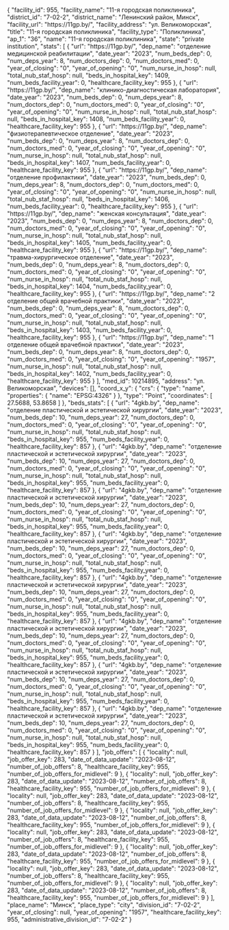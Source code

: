 {
    "facility_id": 955,
    "facility_name": "11-я городская поликлиника",
    "district_id": "7-02-2",
    "district_name": "Ленинский район, Минск",
    "facility_url": "https:\/\/11gp.by\/",
    "facility_address": "ул. Великоморская",
    "title": "11-я городская поликлиника",
    "facility_type": "Поликлиника",
    "ap_1": "36",
    "name": "11-я городская поликлиника",
    "state": "private institution",
    "stats": [
        {
            "url": "https:\/\/11gp.by\/",
            "dep_name": "отделение медицинской реабилитации",
            "date_year": "2023",
            "num_beds_dep": 0,
            "num_deps_year": 8,
            "num_doctors_dep": 0,
            "num_doctors_med": 0,
            "year_of_closing": "0",
            "year_of_opening": "0",
            "num_nurse_in_hosp": null,
            "total_nub_staf_hosp": null,
            "beds_in_hospital_key": 1409,
            "num_beds_facility_year": 0,
            "healthcare_facility_key": 955
        },
        {
            "url": "https:\/\/11gp.by\/",
            "dep_name": "клинико-диагностическая лаборатория",
            "date_year": "2023",
            "num_beds_dep": 0,
            "num_deps_year": 8,
            "num_doctors_dep": 0,
            "num_doctors_med": 0,
            "year_of_closing": "0",
            "year_of_opening": "0",
            "num_nurse_in_hosp": null,
            "total_nub_staf_hosp": null,
            "beds_in_hospital_key": 1408,
            "num_beds_facility_year": 0,
            "healthcare_facility_key": 955
        },
        {
            "url": "https:\/\/11gp.by\/",
            "dep_name": "физиотерапевтическое отделение",
            "date_year": "2023",
            "num_beds_dep": 0,
            "num_deps_year": 8,
            "num_doctors_dep": 0,
            "num_doctors_med": 0,
            "year_of_closing": "0",
            "year_of_opening": "0",
            "num_nurse_in_hosp": null,
            "total_nub_staf_hosp": null,
            "beds_in_hospital_key": 1407,
            "num_beds_facility_year": 0,
            "healthcare_facility_key": 955
        },
        {
            "url": "https:\/\/11gp.by\/",
            "dep_name": "отделение профилактики",
            "date_year": "2023",
            "num_beds_dep": 0,
            "num_deps_year": 8,
            "num_doctors_dep": 0,
            "num_doctors_med": 0,
            "year_of_closing": "0",
            "year_of_opening": "0",
            "num_nurse_in_hosp": null,
            "total_nub_staf_hosp": null,
            "beds_in_hospital_key": 1406,
            "num_beds_facility_year": 0,
            "healthcare_facility_key": 955
        },
        {
            "url": "https:\/\/11gp.by\/",
            "dep_name": "женская консультация",
            "date_year": "2023",
            "num_beds_dep": 0,
            "num_deps_year": 8,
            "num_doctors_dep": 0,
            "num_doctors_med": 0,
            "year_of_closing": "0",
            "year_of_opening": "0",
            "num_nurse_in_hosp": null,
            "total_nub_staf_hosp": null,
            "beds_in_hospital_key": 1405,
            "num_beds_facility_year": 0,
            "healthcare_facility_key": 955
        },
        {
            "url": "https:\/\/11gp.by\/",
            "dep_name": "травма-хирургическое отделение",
            "date_year": "2023",
            "num_beds_dep": 0,
            "num_deps_year": 8,
            "num_doctors_dep": 0,
            "num_doctors_med": 0,
            "year_of_closing": "0",
            "year_of_opening": "0",
            "num_nurse_in_hosp": null,
            "total_nub_staf_hosp": null,
            "beds_in_hospital_key": 1404,
            "num_beds_facility_year": 0,
            "healthcare_facility_key": 955
        },
        {
            "url": "https:\/\/11gp.by\/",
            "dep_name": "2 отделение общей врачебной практики",
            "date_year": "2023",
            "num_beds_dep": 0,
            "num_deps_year": 8,
            "num_doctors_dep": 0,
            "num_doctors_med": 0,
            "year_of_closing": "0",
            "year_of_opening": "0",
            "num_nurse_in_hosp": null,
            "total_nub_staf_hosp": null,
            "beds_in_hospital_key": 1403,
            "num_beds_facility_year": 0,
            "healthcare_facility_key": 955
        },
        {
            "url": "https:\/\/11gp.by\/",
            "dep_name": "1 отделение общей врачебной практики",
            "date_year": "2023",
            "num_beds_dep": 0,
            "num_deps_year": 8,
            "num_doctors_dep": 0,
            "num_doctors_med": 0,
            "year_of_closing": "0",
            "year_of_opening": "1957",
            "num_nurse_in_hosp": null,
            "total_nub_staf_hosp": null,
            "beds_in_hospital_key": 1402,
            "num_beds_facility_year": 0,
            "healthcare_facility_key": 955
        }
    ],
    "med_id": 10214895,
    "address": "ул. Великоморская",
    "devices": [],
    "coord_x_y": {
        "crs": {
            "type": "name",
            "properties": {
                "name": "EPSG:4326"
            }
        },
        "type": "Point",
        "coordinates": [
            27.5688,
            53.8658
        ]
    },
    "beds_stats": [
        {
            "url": "4gkb.by",
            "dep_name": "отделение пластической и эстетической хирургии",
            "date_year": "2023",
            "num_beds_dep": 10,
            "num_deps_year": 27,
            "num_doctors_dep": 0,
            "num_doctors_med": 0,
            "year_of_closing": "0",
            "year_of_opening": "0",
            "num_nurse_in_hosp": null,
            "total_nub_staf_hosp": null,
            "beds_in_hospital_key": 955,
            "num_beds_facility_year": 0,
            "healthcare_facility_key": 857
        },
        {
            "url": "4gkb.by",
            "dep_name": "отделение пластической и эстетической хирургии",
            "date_year": "2023",
            "num_beds_dep": 10,
            "num_deps_year": 27,
            "num_doctors_dep": 0,
            "num_doctors_med": 0,
            "year_of_closing": "0",
            "year_of_opening": "0",
            "num_nurse_in_hosp": null,
            "total_nub_staf_hosp": null,
            "beds_in_hospital_key": 955,
            "num_beds_facility_year": 0,
            "healthcare_facility_key": 857
        },
        {
            "url": "4gkb.by",
            "dep_name": "отделение пластической и эстетической хирургии",
            "date_year": "2023",
            "num_beds_dep": 10,
            "num_deps_year": 27,
            "num_doctors_dep": 0,
            "num_doctors_med": 0,
            "year_of_closing": "0",
            "year_of_opening": "0",
            "num_nurse_in_hosp": null,
            "total_nub_staf_hosp": null,
            "beds_in_hospital_key": 955,
            "num_beds_facility_year": 0,
            "healthcare_facility_key": 857
        },
        {
            "url": "4gkb.by",
            "dep_name": "отделение пластической и эстетической хирургии",
            "date_year": "2023",
            "num_beds_dep": 10,
            "num_deps_year": 27,
            "num_doctors_dep": 0,
            "num_doctors_med": 0,
            "year_of_closing": "0",
            "year_of_opening": "0",
            "num_nurse_in_hosp": null,
            "total_nub_staf_hosp": null,
            "beds_in_hospital_key": 955,
            "num_beds_facility_year": 0,
            "healthcare_facility_key": 857
        },
        {
            "url": "4gkb.by",
            "dep_name": "отделение пластической и эстетической хирургии",
            "date_year": "2023",
            "num_beds_dep": 10,
            "num_deps_year": 27,
            "num_doctors_dep": 0,
            "num_doctors_med": 0,
            "year_of_closing": "0",
            "year_of_opening": "0",
            "num_nurse_in_hosp": null,
            "total_nub_staf_hosp": null,
            "beds_in_hospital_key": 955,
            "num_beds_facility_year": 0,
            "healthcare_facility_key": 857
        },
        {
            "url": "4gkb.by",
            "dep_name": "отделение пластической и эстетической хирургии",
            "date_year": "2023",
            "num_beds_dep": 10,
            "num_deps_year": 27,
            "num_doctors_dep": 0,
            "num_doctors_med": 0,
            "year_of_closing": "0",
            "year_of_opening": "0",
            "num_nurse_in_hosp": null,
            "total_nub_staf_hosp": null,
            "beds_in_hospital_key": 955,
            "num_beds_facility_year": 0,
            "healthcare_facility_key": 857
        },
        {
            "url": "4gkb.by",
            "dep_name": "отделение пластической и эстетической хирургии",
            "date_year": "2023",
            "num_beds_dep": 10,
            "num_deps_year": 27,
            "num_doctors_dep": 0,
            "num_doctors_med": 0,
            "year_of_closing": "0",
            "year_of_opening": "0",
            "num_nurse_in_hosp": null,
            "total_nub_staf_hosp": null,
            "beds_in_hospital_key": 955,
            "num_beds_facility_year": 0,
            "healthcare_facility_key": 857
        },
        {
            "url": "4gkb.by",
            "dep_name": "отделение пластической и эстетической хирургии",
            "date_year": "2023",
            "num_beds_dep": 10,
            "num_deps_year": 27,
            "num_doctors_dep": 0,
            "num_doctors_med": 0,
            "year_of_closing": "0",
            "year_of_opening": "0",
            "num_nurse_in_hosp": null,
            "total_nub_staf_hosp": null,
            "beds_in_hospital_key": 955,
            "num_beds_facility_year": 0,
            "healthcare_facility_key": 857
        }
    ],
    "job_offers": [
        {
            "locality": null,
            "job_offer_key": 283,
            "date_of_data_update": "2023-08-12",
            "number_of_job_offers": 8,
            "healthcare_facility_key": 955,
            "number_of_job_offers_for_midlevel": 9
        },
        {
            "locality": null,
            "job_offer_key": 283,
            "date_of_data_update": "2023-08-12",
            "number_of_job_offers": 8,
            "healthcare_facility_key": 955,
            "number_of_job_offers_for_midlevel": 9
        },
        {
            "locality": null,
            "job_offer_key": 283,
            "date_of_data_update": "2023-08-12",
            "number_of_job_offers": 8,
            "healthcare_facility_key": 955,
            "number_of_job_offers_for_midlevel": 9
        },
        {
            "locality": null,
            "job_offer_key": 283,
            "date_of_data_update": "2023-08-12",
            "number_of_job_offers": 8,
            "healthcare_facility_key": 955,
            "number_of_job_offers_for_midlevel": 9
        },
        {
            "locality": null,
            "job_offer_key": 283,
            "date_of_data_update": "2023-08-12",
            "number_of_job_offers": 8,
            "healthcare_facility_key": 955,
            "number_of_job_offers_for_midlevel": 9
        },
        {
            "locality": null,
            "job_offer_key": 283,
            "date_of_data_update": "2023-08-12",
            "number_of_job_offers": 8,
            "healthcare_facility_key": 955,
            "number_of_job_offers_for_midlevel": 9
        },
        {
            "locality": null,
            "job_offer_key": 283,
            "date_of_data_update": "2023-08-12",
            "number_of_job_offers": 8,
            "healthcare_facility_key": 955,
            "number_of_job_offers_for_midlevel": 9
        },
        {
            "locality": null,
            "job_offer_key": 283,
            "date_of_data_update": "2023-08-12",
            "number_of_job_offers": 8,
            "healthcare_facility_key": 955,
            "number_of_job_offers_for_midlevel": 9
        }
    ],
    "place_name": "Минск",
    "place_type": "city",
    "division_id": "7-02-2",
    "year_of_closing": null,
    "year_of_opening": "1957",
    "healthcare_facility_key": 955,
    "administrative_division_id": "7-02-2"
}